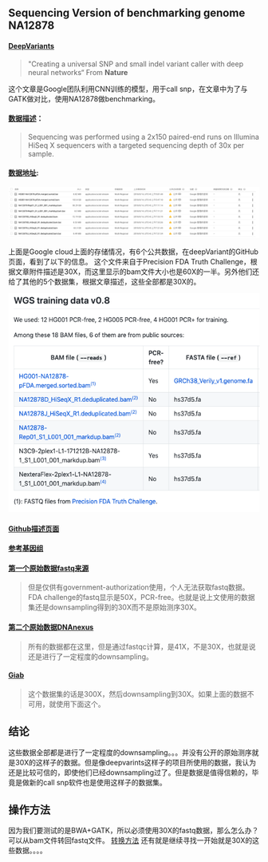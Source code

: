 ## Sequencing Version of benchmarking genome NA12878

#### [DeepVariants](https://console.cloud.google.com/storage/browser/deepvariant/public-training-data?pli=1)

>"Creating a universal
SNP and small indel variant caller with deep neural
networks“ From **Nature**

这个文章是Google团队利用CNN训练的模型，用于call snp，在文章中为了与GATK做对比，使用NA12878做benchmarking。

#### [数据描述](https://www.biorxiv.org/content/biorxiv/suppl/2018/01/09/092890.DC5/092890-1.pdf)：

>Sequencing was
performed using a 2x150 paired-end runs on Illumina HiSeq X sequencers with a targeted
sequencing depth of 30x per sample.

#### [数据地址](https://console.cloud.google.com/storage/browser/deepvariant/public-training-data?pli=1):

![数据截图](https://raw.githubusercontent.com/BigfatC/Daily_use_pic/master/Screen%20Shot%202019-06-11%20at%209.37.53%20AM.png)

上面是Google cloud上面的存储情况，有6个公共数据，在deepVariant的GitHub页面，看到了以下的信息。
这个文件来自于Precision FDA Truth Challenge，根据文章附件描述是30X，而这里显示的bam文件大小也是60X的一半。另外他们还给了其他的5个数据集，根据文章描述，这些全部都是30X的。

![shuju](https://raw.githubusercontent.com/BigfatC/Daily_use_pic/master/Screen%20Shot%202019-06-11%20at%209.45.33%20AM.png)

#### [Github描述页面](https://github.com/google/deepvariant/blob/r0.8/docs/deepvariant-details-training-data.md#myfootnote1)

#### [参考基因组](https://console.cloud.google.com/storage/browser/genomics-public-data/references/GRCh38_Verily)

#### [第一个原始数据fastq来源](https://precision.fda.gov/challenges/truth)

>但是仅供有government-authorization使用，个人无法获取fastq数据。FDA challenge的fastq显示是50X，PCR-free。也就是说上文使用的数据集还是downsampling得到的30X而不是原始测序30X。

#### [第二个原始数据DNAnexus](https://dnanexus-rnd.s3.amazonaws.com/NA12878-xten.html )

>所有的数据都在这里，但是通过fastqc计算，是41X，不是30X，也就是说还是进行了一定程度的downsampling。


#### [Giab](ftp://ftp-trace.ncbi.nlm.nih.gov/giab/ftp/data/NA12878/NIST_NA12878_HG001_HiSeq_300x)

>这个数据集的话是300X，然后downsampling到30X。如果上面的数据不可用，就使用下面这个。


## 结论
这些数据全部都是进行了一定程度的downsampling。。。并没有公开的原始测序就是30X的这样子的数据。但是像deepvarints这样子的项目所使用的数据，我认为还是比较可信的，即使他们已经downsampling过了。但是数据是值得信赖的，毕竟是做新的call snp软件也是使用这样子的数据集。

## 操作方法
因为我们要测试的是BWA+GATK，所以必须使用30X的fastq数据，那么怎么办？可以从bam文件转回fastq文件。
[转换方法](http://www.metagenomics.wiki/tools/samtools/converting-bam-to-fastq)
还有就是继续寻找一开始就是30X的这些数据。。。。
